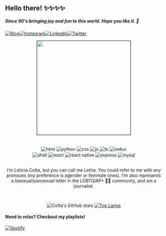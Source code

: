 ## Hello there! ✨✨✨✨
##### Since 90's bringing joy and fun to this world. Hope you like it. 🌙 <br/>
[![Blog](https://img.shields.io/badge/Wordpress-21759B?style=for-the-badge&logo=wordpress&logoColor=white)](https://noestalgie.wordpress.com)[![Instagram](https://img.shields.io/badge/Instagram-E4405F?style=for-the-badge&logo=instagram&logoColor=white)](https://instagram.com/lethak)[![LinkedIn](https://img.shields.io/badge/LinkedIn-0077B5?style=for-the-badge&logo=linkedin&logoColor=white)](https://www.linkedin.com/in/leticiacotta/)[![Twitter](https://img.shields.io/badge/Twitter-1DA1F2?style=for-the-badge&logo=twitter&logoColor=white)](https://www.twitter.com/lcscotta) <br/>

<div align="center">
<img align="center" src="https://i.picasion.com/pic92/9655af89a23e83ea89d52e450c2500fc.gif" width="300" height="300" border="1px" />
</div><br/>

<div style="display: inline_block" align="center"> <br/>
<img align="center" alt="html" src="https://img.shields.io/badge/HTML-239120?style=for-the-badge&logo=html5&logoColor=white" />
<img align="center" alt="python" src="https://img.shields.io/badge/Python-3776AB?style=for-the-badge&logo=python&logoColor=white" />
<img align="center" alt="css" src="https://img.shields.io/badge/CSS-239120?&style=for-the-badge&logo=css3&logoColor=white" />
<img align="center" alt="js" src="https://img.shields.io/badge/JavaScript-F7DF1E?style=for-the-badge&logo=javascript&logoColor=black" />
<img align="center" alt="ts" src="https://img.shields.io/badge/TypeScript-007ACC?style=for-the-badge&logo=typescript&logoColor=white" />
<img align="center" alt="redux" src="https://img.shields.io/badge/Redux-593D88?style=for-the-badge&logo=redux&logoColor=white" />
</div>
<div style="display: inline_block" align="center">
<img align="center" alt="shell" src="https://img.shields.io/badge/Shell_Script-121011?style=for-the-badge&logo=gnu-bash&logoColor=white" />
<img align="center" alt="react" src="https://img.shields.io/badge/React-20232A?style=for-the-badge&logo=react&logoColor=61DAFB" />
<img align="center" alt="react native" src="https://img.shields.io/badge/React_Native-20232A?style=for-the-badge&logo=react&logoColor=61DAFB" />
<img align="center" alt="express" src="https://img.shields.io/badge/Express.js-404D59?style=for-the-badge" />
<img align="center" alt="mysql" src="https://img.shields.io/badge/MySQL-00000F?style=for-the-badge&logo=mysql&logoColor=white" />
</div> <br/>

<p align="center">I'm Letícia Cotta, but you can call me Letha. You could refer to me with any pronouns (my preference is agender or femmale ones). I'm also represents a bisexual/pansexual letter in the LGBTQIAP+ 🏳️‍🌈 community, and am a journalist. </p>
</div> </br>

<div style="display: inline_block" align="center">

![Cotta's GitHub stats](https://github-readme-stats.vercel.app/api?username=lcscotta&show_icons=true&theme=radical) [![Top Langs](https://github-readme-stats.vercel.app/api/top-langs/?username=lcscotta&layout=compact)](https://github.com/lcscotta/github-readme-stats)
</div>

<div style="display: center">

#### Need to relax? Checkout my playlists!
[![Spotify](https://img.shields.io/badge/Spotify-1ED760?&style=for-the-badge&logo=spotify&logoColor=white)](https://open.spotify.com/user/12147382212?si=0afc80ac50d24757)
</div> </br>

